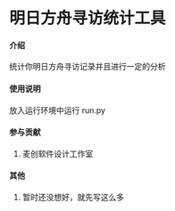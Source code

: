 # 明日方舟寻访统计工具

#### 介绍
统计你明日方舟寻访记录并且进行一定的分析



#### 使用说明

放入运行环境中运行 run.py


#### 参与贡献

1.  麦创软件设计工作室

#### 其他

1.  暂时还没想好，就先写这么多

